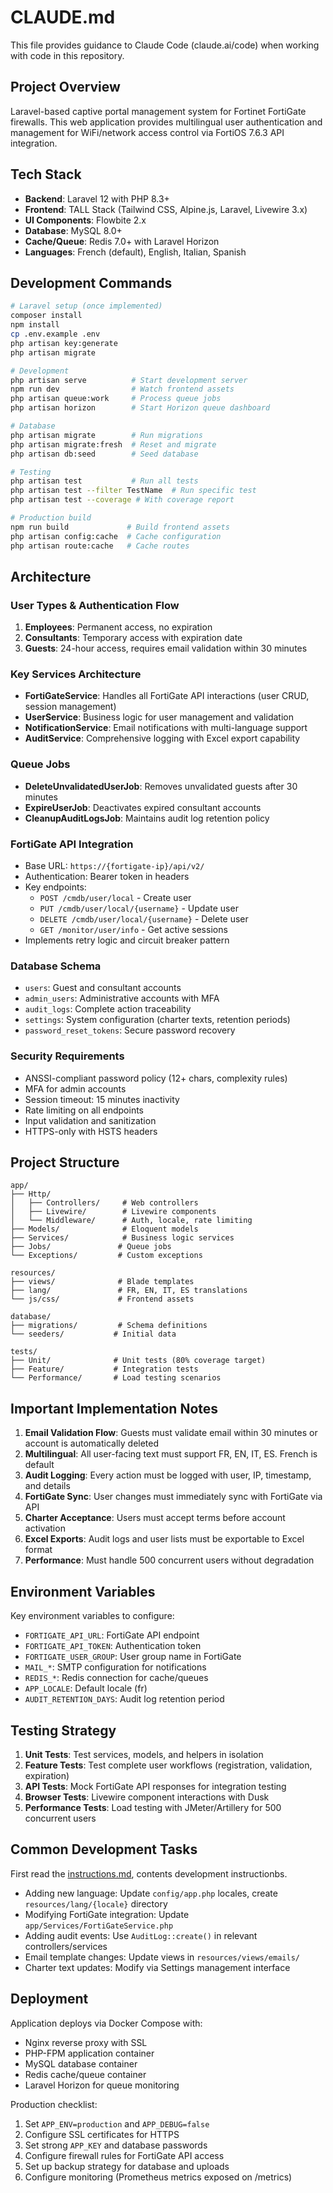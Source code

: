 # CLAUDE.md

This file provides guidance to Claude Code (claude.ai/code) when working with code in this repository.

## Project Overview

Laravel-based captive portal management system for Fortinet FortiGate firewalls. This web application provides multilingual user authentication and management for WiFi/network access control via FortiOS 7.6.3 API integration.

## Tech Stack

- **Backend**: Laravel 12 with PHP 8.3+
- **Frontend**: TALL Stack (Tailwind CSS, Alpine.js, Laravel, Livewire 3.x)
- **UI Components**: Flowbite 2.x
- **Database**: MySQL 8.0+
- **Cache/Queue**: Redis 7.0+ with Laravel Horizon
- **Languages**: French (default), English, Italian, Spanish

## Development Commands

```bash
# Laravel setup (once implemented)
composer install
npm install
cp .env.example .env
php artisan key:generate
php artisan migrate

# Development
php artisan serve          # Start development server
npm run dev                # Watch frontend assets
php artisan queue:work     # Process queue jobs
php artisan horizon        # Start Horizon queue dashboard

# Database
php artisan migrate        # Run migrations
php artisan migrate:fresh  # Reset and migrate
php artisan db:seed        # Seed database

# Testing
php artisan test           # Run all tests
php artisan test --filter TestName  # Run specific test
php artisan test --coverage # With coverage report

# Production build
npm run build             # Build frontend assets
php artisan config:cache  # Cache configuration
php artisan route:cache   # Cache routes
```

## Architecture

### User Types & Authentication Flow
1. **Employees**: Permanent access, no expiration
2. **Consultants**: Temporary access with expiration date
3. **Guests**: 24-hour access, requires email validation within 30 minutes

### Key Services Architecture
- **FortiGateService**: Handles all FortiGate API interactions (user CRUD, session management)
- **UserService**: Business logic for user management and validation
- **NotificationService**: Email notifications with multi-language support
- **AuditService**: Comprehensive logging with Excel export capability

### Queue Jobs
- **DeleteUnvalidatedUserJob**: Removes unvalidated guests after 30 minutes
- **ExpireUserJob**: Deactivates expired consultant accounts
- **CleanupAuditLogsJob**: Maintains audit log retention policy

### FortiGate API Integration
- Base URL: `https://{fortigate-ip}/api/v2/`
- Authentication: Bearer token in headers
- Key endpoints:
  - `POST /cmdb/user/local` - Create user
  - `PUT /cmdb/user/local/{username}` - Update user
  - `DELETE /cmdb/user/local/{username}` - Delete user
  - `GET /monitor/user/info` - Get active sessions
- Implements retry logic and circuit breaker pattern

### Database Schema
- `users`: Guest and consultant accounts
- `admin_users`: Administrative accounts with MFA
- `audit_logs`: Complete action traceability
- `settings`: System configuration (charter texts, retention periods)
- `password_reset_tokens`: Secure password recovery

### Security Requirements
- ANSSI-compliant password policy (12+ chars, complexity rules)
- MFA for admin accounts
- Session timeout: 15 minutes inactivity
- Rate limiting on all endpoints
- Input validation and sanitization
- HTTPS-only with HSTS headers

## Project Structure

```
app/
├── Http/
│   ├── Controllers/     # Web controllers
│   ├── Livewire/        # Livewire components
│   └── Middleware/      # Auth, locale, rate limiting
├── Models/              # Eloquent models
├── Services/            # Business logic services
├── Jobs/               # Queue jobs
└── Exceptions/         # Custom exceptions

resources/
├── views/              # Blade templates
├── lang/               # FR, EN, IT, ES translations
└── js/css/             # Frontend assets

database/
├── migrations/         # Schema definitions
└── seeders/           # Initial data

tests/
├── Unit/              # Unit tests (80% coverage target)
├── Feature/           # Integration tests
└── Performance/       # Load testing scenarios
```

## Important Implementation Notes

1. **Email Validation Flow**: Guests must validate email within 30 minutes or account is automatically deleted
2. **Multilingual**: All user-facing text must support FR, EN, IT, ES. French is default
3. **Audit Logging**: Every action must be logged with user, IP, timestamp, and details
4. **FortiGate Sync**: User changes must immediately sync with FortiGate via API
5. **Charter Acceptance**: Users must accept terms before account activation
6. **Excel Exports**: Audit logs and user lists must be exportable to Excel format
7. **Performance**: Must handle 500 concurrent users without degradation

## Environment Variables

Key environment variables to configure:
- `FORTIGATE_API_URL`: FortiGate API endpoint
- `FORTIGATE_API_TOKEN`: Authentication token
- `FORTIGATE_USER_GROUP`: User group name in FortiGate
- `MAIL_*`: SMTP configuration for notifications
- `REDIS_*`: Redis connection for cache/queues
- `APP_LOCALE`: Default locale (fr)
- `AUDIT_RETENTION_DAYS`: Audit log retention period

## Testing Strategy

1. **Unit Tests**: Test services, models, and helpers in isolation
2. **Feature Tests**: Test complete user workflows (registration, validation, expiration)
3. **API Tests**: Mock FortiGate API responses for integration testing
4. **Browser Tests**: Livewire component interactions with Dusk
5. **Performance Tests**: Load testing with JMeter/Artillery for 500 concurrent users

## Common Development Tasks

First read the [instructions.md](.claude/instructions.md), contents development instructionbs.

- Adding new language: Update `config/app.php` locales, create `resources/lang/{locale}` directory
- Modifying FortiGate integration: Update `app/Services/FortiGateService.php`
- Adding audit events: Use `AuditLog::create()` in relevant controllers/services
- Email template changes: Update views in `resources/views/emails/`
- Charter text updates: Modify via Settings management interface

## Deployment

Application deploys via Docker Compose with:
- Nginx reverse proxy with SSL
- PHP-FPM application container
- MySQL database container
- Redis cache/queue container
- Laravel Horizon for queue monitoring

Production checklist:
1. Set `APP_ENV=production` and `APP_DEBUG=false`
2. Configure SSL certificates for HTTPS
3. Set strong `APP_KEY` and database passwords
4. Configure firewall rules for FortiGate API access
5. Set up backup strategy for database and uploads
6. Configure monitoring (Prometheus metrics exposed on /metrics)